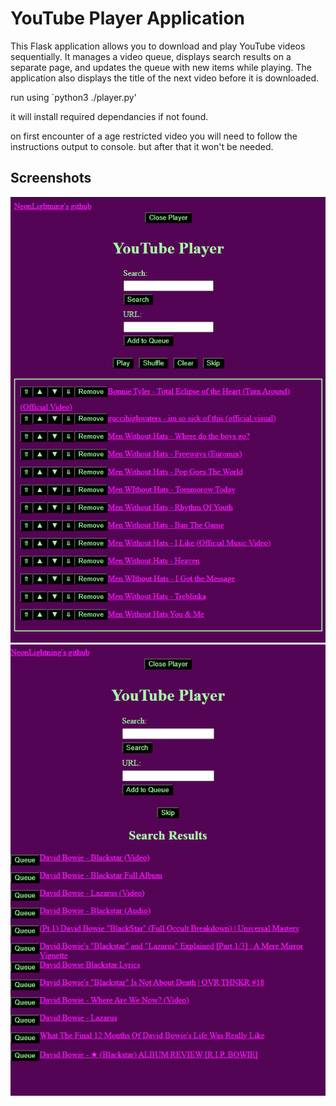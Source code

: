 # YouTube Player Application

This Flask application allows you to download and play YouTube videos sequentially. It manages a video queue, displays search results on a separate page, and updates the queue with new items while playing. The application also displays the title of the next video before it is downloaded.


run using `python3 ./player.py'

it will install required dependancies if not found.

on first encounter of a age restricted video you will need to follow the instructions output to console. but after that it won't be needed.


## Screenshots

![Screenshot 1](screenshot1.png)
![Screenshot 2](screenshot2.png)